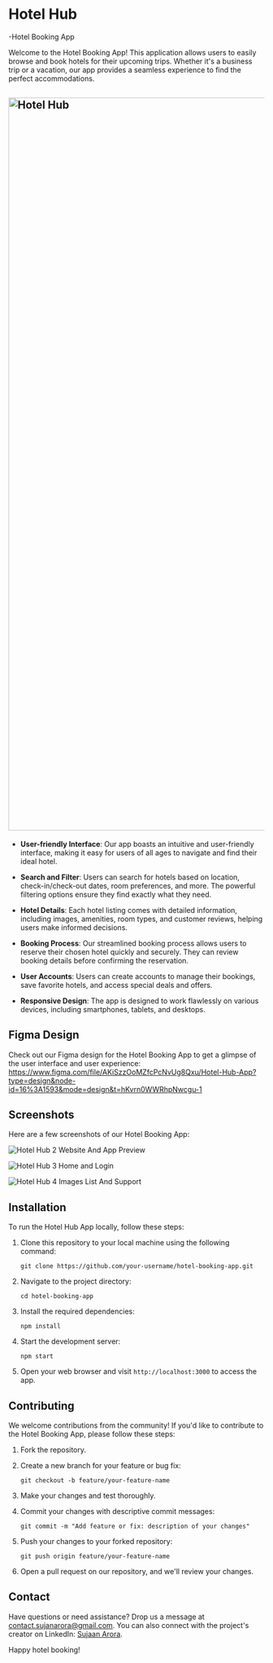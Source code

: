 # Hotel Hub
-Hotel Booking App



Welcome to the Hotel Booking App! This application allows users to easily browse and book hotels for their upcoming trips. Whether it's a business trip or a vacation, our app provides a seamless experience to find the perfect accommodations.

## <img width="1440" alt="Hotel Hub" src="https://github.com/SujaanArora09/Hotel_Booking_App/assets/94820300/2b2fc2d6-6fab-4914-881c-0cdad67a0d1d">


- **User-friendly Interface**: Our app boasts an intuitive and user-friendly interface, making it easy for users of all ages to navigate and find their ideal hotel.

- **Search and Filter**: Users can search for hotels based on location, check-in/check-out dates, room preferences, and more. The powerful filtering options ensure they find exactly what they need.

- **Hotel Details**: Each hotel listing comes with detailed information, including images, amenities, room types, and customer reviews, helping users make informed decisions.

- **Booking Process**: Our streamlined booking process allows users to reserve their chosen hotel quickly and securely. They can review booking details before confirming the reservation.

- **User Accounts**: Users can create accounts to manage their bookings, save favorite hotels, and access special deals and offers.

- **Responsive Design**: The app is designed to work flawlessly on various devices, including smartphones, tablets, and desktops.

## Figma Design
Check out our Figma design for the Hotel Booking App to get a glimpse of the user interface and user experience:
https://www.figma.com/file/AKiSzzOoMZfcPcNvUg8Qxu/Hotel-Hub-App?type=design&node-id=16%3A1593&mode=design&t=hKvrn0WWRhpNwcgu-1

## Screenshots

Here are a few screenshots of our Hotel Booking App:

![Hotel Hub 2](https://github.com/SujaanArora09/Hotel_Booking_App/assets/94820300/574f9c44-bf57-443d-8f85-307867e45906)
Website And App Preview

![Hotel Hub 3](https://github.com/SujaanArora09/Hotel_Booking_App/assets/94820300/16f1da49-d92e-4e24-af7f-19abd010dc27)
Home and Login

![Hotel Hub 4](https://github.com/SujaanArora09/Hotel_Booking_App/assets/94820300/ac97f848-ee4e-426b-bd5b-d150597938e3)
Images List And Support

## Installation

To run the Hotel Hub App locally, follow these steps:

1. Clone this repository to your local machine using the following command:
   ```
   git clone https://github.com/your-username/hotel-booking-app.git
   ```

2. Navigate to the project directory:
   ```
   cd hotel-booking-app
   ```

3. Install the required dependencies:
   ```
   npm install
   ```

4. Start the development server:
   ```
   npm start
   ```

5. Open your web browser and visit `http://localhost:3000` to access the app.

## Contributing

We welcome contributions from the community! If you'd like to contribute to the Hotel Booking App, please follow these steps:

1. Fork the repository.

2. Create a new branch for your feature or bug fix:
   ```
   git checkout -b feature/your-feature-name
   ```

3. Make your changes and test thoroughly.

4. Commit your changes with descriptive commit messages:
   ```
   git commit -m "Add feature or fix: description of your changes"
   ```

5. Push your changes to your forked repository:
   ```
   git push origin feature/your-feature-name
   ```

6. Open a pull request on our repository, and we'll review your changes.

## Contact

Have questions or need assistance? Drop us a message at [contact.sujanarora@gmail.com](mailto:contact.sujanarora@gmail.com).
You can also connect with the project's creator on LinkedIn: [Sujaan Arora](https://www.linkedin.com/in/sujaan-arora-274584216/).


Happy hotel booking!
